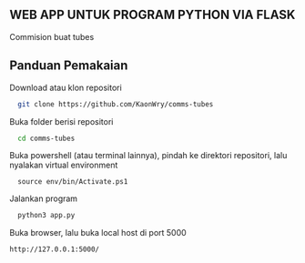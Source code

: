
## WEB APP UNTUK PROGRAM PYTHON VIA FLASK

Commision buat tubes



## Panduan Pemakaian

Download atau klon repositori

```bash
  git clone https://github.com/KaonWry/comms-tubes
```

Buka folder berisi repositori

```bash
  cd comms-tubes
```

Buka powershell (atau terminal lainnya), pindah ke direktori repositori, lalu nyalakan virtual environment 
````
  source env/bin/Activate.ps1
````
Jalankan program
````py
  python3 app.py
````
Buka browser, lalu buka local host di port 5000
````
http://127.0.0.1:5000/
````
